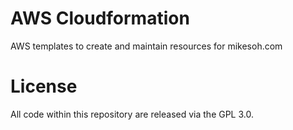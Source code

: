 # AWS Cloudformation

AWS templates to create and maintain resources for mikesoh.com

# License

All code within this repository are released via the GPL 3.0.